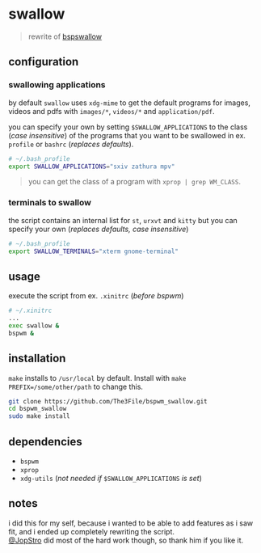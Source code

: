 # swallow

> rewrite of [bspswallow](https://github.com/JopStro/bspswallow)

## configuration

### swallowing applications
by default `swallow` uses `xdg-mime` to get the default programs
for images, videos and pdfs with `images/*`, `videos/*` and
`application/pdf`.

you can specify your own by setting `$SWALLOW_APPLICATIONS` to
the class (*case insensitive*) of the programs that you want to be swallowed in
ex. `profile` or `bashrc` (*replaces defaults*).

``` bash
# ~/.bash_profile
export SWALLOW_APPLICATIONS="sxiv zathura mpv"
```

> you can get the class of a program with `xprop | grep WM_CLASS`.

### terminals to swallow
the script contains an internal list for `st`, `urxvt` and `kitty`
but you can specify your own (*replaces defaults, case insensitive*)

``` bash
# ~/.bash_profile
export SWALLOW_TERMINALS="xterm gnome-terminal"
```

## usage
execute the script from ex. `.xinitrc` (*before bspwm*)
``` bash
# ~/.xinitrc
...
exec swallow &
bspwm &
```

## installation
`make` installs to `/usr/local` by default.
Install with `make PREFIX=/some/other/path` to change this. 

``` bash
git clone https://github.com/The3File/bspwm_swallow.git
cd bspwm_swallow
sudo make install
```

## dependencies
* `bspwm`
* `xprop`
* `xdg-utils` (*not needed if* `$SWALLOW_APPLICATIONS` *is set*)

## notes
i did this for my self, because i wanted to be able to add features as i saw fit,
and i ended up completely rewriting the script.\
[@JopStro](https://github.com/JopStro) did most of the hard work though, so thank him if you like it.
